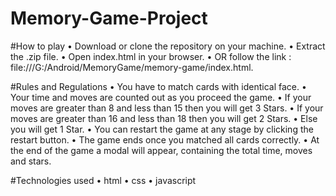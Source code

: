# Memory-Game-Project

#How to play
  •	Download or clone the repository on your machine.
  •	Extract the .zip file.
  •	Open index.html in your browser.
  •	OR follow the link : file:///G:/Android/MemoryGame/memory-game/index.html.

#Rules and Regulations
  •	You have to match cards with identical face.
  •	Your time and moves are counted out as you proceed the game.
  •	If your moves are greater than 8 and less than 15 then you will get 3 Stars.
  •	If your moves are greater than 16 and less than 18 then you will get 2 Stars.
  •	Else you will get 1 Star.
  •	You can restart the game at any stage by clicking the restart button.
  •	The game ends once you matched all cards correctly.
  •	At the end of the game a modal will appear, containing the total time, moves and stars.

#Technologies used
  •	html
  •	css
  •	javascript
